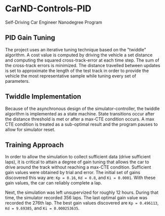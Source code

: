 # CarND-Controls-PID
Self-Driving Car Engineer Nanodegree Program

## PID Gain Tuning
The project uses an iterative tuning technique based on the "twiddle" algorithm.  A cost value is computed by driving the vehicle a set distance and computing the squared cross-track-error at each time step.  The sum of the cross-track errors is minimized.  The distance travelled between updates is set to approximate the length of the test track in order to provide the vehicle the most representative sample while tuning every set of parameters.

## Twiddle Implementation
Because of the asynchronous design of the simulator-controller, the twiddle algorithm is implemented as a state machine.  State transitions occur after the distance threshold is met or after a max-CTE condition occurs.  A max CTE condition is treated as a sub-optimal result and the program pauses to allow for simulator reset.

## Training Approach
In order to allow the simulation to collect sufficient data (drive sufficient laps), it is critical to attain a degree of gain tuning that allows the car to drive around the track without reaching a max-CTE condition.  Sufficient gain values were obtained by trial and error.  The initial set of gains discovered this way are: `Kp = 0.16`, `Kd = 0.8`, and `Ki = 0.0001`.  With these gain values, the car can reliably complete a lap.

Next, the simulation was left unsupervized for roughly 12 hours.  During that time, the simulator recorded 356 laps.  The last optimal gain value was recorded the 276th lap.  The best gain values discovered are `Kp = 0.496113`, `Kd = 9.69385`, and `Ki = 0.000253635`.
